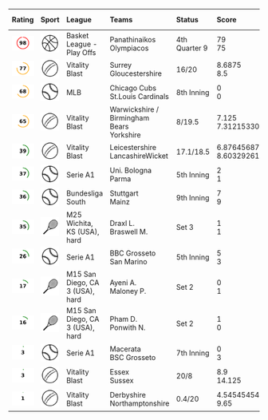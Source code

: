 | Rating                                                                                                                                 | Sport                                                                                                                | League                          | Teams                                        | Status        | Score                                  | TV Listing                                                                 |
|:---------------------------------------------------------------------------------------------------------------------------------------|:---------------------------------------------------------------------------------------------------------------------|:--------------------------------|:---------------------------------------------|:--------------|:---------------------------------------|:---------------------------------------------------------------------------|
| <img src="https://raw.githubusercontent.com/BlakeDuncan25/Donut-SVG-Ratings/bac4e4a278175106499642192132b1786a9aec38/98.svg" alt="98"> | <img src="https://raw.githubusercontent.com/BlakeDuncan25/Donut-SVG-Ratings/master/basketball.png" alt="Basketball"> | Basket League - Play Offs       | Panathinaikos<br>Olympiacos                  | 4th Quarter 9 | 79<br>75                               | -                                                                          |
| <img src="https://raw.githubusercontent.com/BlakeDuncan25/Donut-SVG-Ratings/bac4e4a278175106499642192132b1786a9aec38/77.svg" alt="77"> | <img src="https://raw.githubusercontent.com/BlakeDuncan25/Donut-SVG-Ratings/master/cricket.png" alt="Cricket">       | Vitality Blast                  | Surrey<br>Gloucestershire                    | 16/20         | 8.6875<br>8.5                          | <a href="https://www.willow.tv/">Willow</a>                                |
| <img src="https://raw.githubusercontent.com/BlakeDuncan25/Donut-SVG-Ratings/bac4e4a278175106499642192132b1786a9aec38/68.svg" alt="68"> | <img src="https://raw.githubusercontent.com/BlakeDuncan25/Donut-SVG-Ratings/master/baseball.png" alt="Baseball">     | MLB                             | Chicago Cubs<br>St.Louis Cardinals           | 8th Inning    | 0<br>0                                 | <a href="https://www.mlb.com/schedule">MLB Schedule</a>                    |
| <img src="https://raw.githubusercontent.com/BlakeDuncan25/Donut-SVG-Ratings/bac4e4a278175106499642192132b1786a9aec38/65.svg" alt="65"> | <img src="https://raw.githubusercontent.com/BlakeDuncan25/Donut-SVG-Ratings/master/cricket.png" alt="Cricket">       | Vitality Blast                  | Warwickshire / Birmingham Bears<br>Yorkshire | 8/19.5        | 7.125<br>7.312153303076148             | <a href="https://www.willow.tv/">Willow</a>                                |
| <img src="https://raw.githubusercontent.com/BlakeDuncan25/Donut-SVG-Ratings/bac4e4a278175106499642192132b1786a9aec38/39.svg" alt="39"> | <img src="https://raw.githubusercontent.com/BlakeDuncan25/Donut-SVG-Ratings/master/cricket.png" alt="Cricket">       | Vitality Blast                  | Leicestershire<br>LancashireWicket           | 17.1/18.5     | 6.876456876456876<br>8.603292618162508 | <a href="https://www.willow.tv/">Willow</a>                                |
| <img src="https://raw.githubusercontent.com/BlakeDuncan25/Donut-SVG-Ratings/bac4e4a278175106499642192132b1786a9aec38/37.svg" alt="37"> | <img src="https://raw.githubusercontent.com/BlakeDuncan25/Donut-SVG-Ratings/master/baseball.png" alt="Baseball">     | Serie A1                        | Uni. Bologna<br>Parma                        | 5th Inning    | 2<br>1                                 | -                                                                          |
| <img src="https://raw.githubusercontent.com/BlakeDuncan25/Donut-SVG-Ratings/bac4e4a278175106499642192132b1786a9aec38/36.svg" alt="36"> | <img src="https://raw.githubusercontent.com/BlakeDuncan25/Donut-SVG-Ratings/master/baseball.png" alt="Baseball">     | Bundesliga South                | Stuttgart<br>Mainz                           | 9th Inning    | 7<br>9                                 | -                                                                          |
| <img src="https://raw.githubusercontent.com/BlakeDuncan25/Donut-SVG-Ratings/bac4e4a278175106499642192132b1786a9aec38/35.svg" alt="35"> | <img src="https://raw.githubusercontent.com/BlakeDuncan25/Donut-SVG-Ratings/master/tennis.png" alt="Tennis">         | M25 Wichita, KS (USA), hard     | Draxl L.<br>Braswell M.                      | Set 3         | 1<br>1                                 | <a href="https://live.itftennis.com/en/live-streams/">ITF Live Streams</a> |
| <img src="https://raw.githubusercontent.com/BlakeDuncan25/Donut-SVG-Ratings/bac4e4a278175106499642192132b1786a9aec38/26.svg" alt="26"> | <img src="https://raw.githubusercontent.com/BlakeDuncan25/Donut-SVG-Ratings/master/baseball.png" alt="Baseball">     | Serie A1                        | BBC Grosseto<br>San Marino                   | 5th Inning    | 5<br>3                                 | -                                                                          |
| <img src="https://raw.githubusercontent.com/BlakeDuncan25/Donut-SVG-Ratings/bac4e4a278175106499642192132b1786a9aec38/17.svg" alt="17"> | <img src="https://raw.githubusercontent.com/BlakeDuncan25/Donut-SVG-Ratings/master/tennis.png" alt="Tennis">         | M15 San Diego, CA 3 (USA), hard | Ayeni A.<br>Maloney P.                       | Set 2         | 0<br>1                                 | <a href="https://live.itftennis.com/en/live-streams/">ITF Live Streams</a> |
| <img src="https://raw.githubusercontent.com/BlakeDuncan25/Donut-SVG-Ratings/bac4e4a278175106499642192132b1786a9aec38/16.svg" alt="16"> | <img src="https://raw.githubusercontent.com/BlakeDuncan25/Donut-SVG-Ratings/master/tennis.png" alt="Tennis">         | M15 San Diego, CA 3 (USA), hard | Pham D.<br>Ponwith N.                        | Set 2         | 1<br>0                                 | <a href="https://live.itftennis.com/en/live-streams/">ITF Live Streams</a> |
| <img src="https://raw.githubusercontent.com/BlakeDuncan25/Donut-SVG-Ratings/bac4e4a278175106499642192132b1786a9aec38/3.svg" alt="3">   | <img src="https://raw.githubusercontent.com/BlakeDuncan25/Donut-SVG-Ratings/master/baseball.png" alt="Baseball">     | Serie A1                        | Macerata<br>BSC Grosseto                     | 7th Inning    | 0<br>3                                 | -                                                                          |
| <img src="https://raw.githubusercontent.com/BlakeDuncan25/Donut-SVG-Ratings/bac4e4a278175106499642192132b1786a9aec38/3.svg" alt="3">   | <img src="https://raw.githubusercontent.com/BlakeDuncan25/Donut-SVG-Ratings/master/cricket.png" alt="Cricket">       | Vitality Blast                  | Essex<br>Sussex                              | 20/8          | 8.9<br>14.125                          | <a href="https://www.willow.tv/">Willow</a>                                |
| <img src="https://raw.githubusercontent.com/BlakeDuncan25/Donut-SVG-Ratings/bac4e4a278175106499642192132b1786a9aec38/1.svg" alt="1">   | <img src="https://raw.githubusercontent.com/BlakeDuncan25/Donut-SVG-Ratings/master/cricket.png" alt="Cricket">       | Vitality Blast                  | Derbyshire<br>Northamptonshire               | 0.4/20        | 4.545454545454545<br>9.65              | <a href="https://www.willow.tv/">Willow</a>                                |